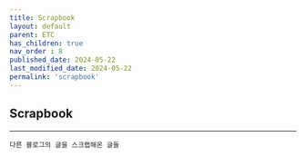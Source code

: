 ```yaml
---
title: Scrapbook
layout: default
parent: ETC
has_children: true
nav_order : 8
published_date: 2024-05-22
last_modified_date: 2024-05-22
permalink: 'scrapbook'
---
```


## Scrapbook

---

`다른 블로그의 글을 스크랩해온 글들`